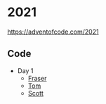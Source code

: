 # 2021

https://adventofcode.com/2021

## Code

- Day 1
  - [Fraser](fraser/day-1)
  - [Tom](tomp/day-1)
  - [Scott](scott/day-1)
